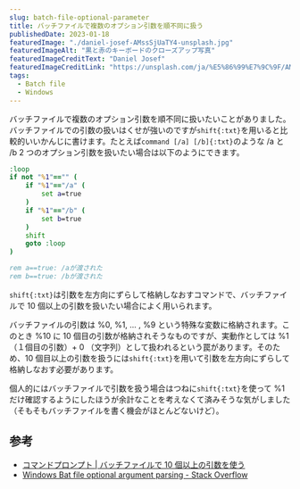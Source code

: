 ```yaml
---
slug: batch-file-optional-parameter
title: バッチファイルで複数のオプション引数を順不同に扱う
publishedDate: 2023-01-18
featuredImage: "./daniel-josef-AMssSjUaTY4-unsplash.jpg"
featuredImageAlt: "黒と赤のキーボードのクローズアップ写真"
featuredImageCreditText: "Daniel Josef"
featuredImageCreditLink: "https://unsplash.com/ja/%E5%86%99%E7%9C%9F/AMssSjUaTY4"
tags:
  - Batch file
  - Windows
---
```


バッチファイルで複数のオプション引数を順不同に扱いたいことがありました。バッチファイルでの引数の扱いはくせが強いのですが`shift{:txt}`を用いると比較的いいかんじに書けます。たとえば`command [/a] [/b]{:txt}`のような /a と /b 2 つのオプション引数を扱いたい場合は以下のようにできます。

```bat
:loop
if not "%1"=="" (
    if "%1"=="/a" (
        set a=true
    )
    if "%1"=="/b" (
        set b=true
    )
    shift
    goto :loop
)

rem a==true: /aが渡された
rem b==true: /bが渡された
```

`shift{:txt}`は引数を左方向にずらして格納しなおすコマンドで、バッチファイルで 10 個以上の引数を扱いたい場合によく用いられます。

バッチファイルの引数は %0, %1, ... , %9 という特殊な変数に格納されます。このとき %10 に 10 個目の引数が格納されそうなものですが、実動作としては %1 （１個目の引数）+ 0 （文字列）として扱われるという罠があります。そのため、10 個目以上の引数を扱うには`shift{:txt}`を用いて引数を左方向にずらして格納しなおす必要があります。

個人的にはバッチファイルで引数を扱う場合はつねに`shift{:txt}`を使って %1 だけ確認するようにしたほうが余計なことを考えなくて済みそうな気がしました（そもそもバッチファイルを書く機会がほとんどないけど）。

## 参考

- [コマンドプロンプト | バッチファイルで 10 個以上の引数を使う](https://www.javadrive.jp/command/bat/index7.html)
- [Windows Bat file optional argument parsing - Stack Overflow](https://stackoverflow.com/questions/3973824/windows-bat-file-optional-argument-parsing)
